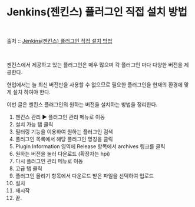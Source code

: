 # Jenkins(젠킨스) 플러그인 직접 설치 방법

<br/>

출처 :: [Jenkins(젠킨스) 플러그인 직접 설치 방법](https://shy-blg.tistory.com/entry/Jenkins%EC%A0%A0%ED%82%A8%EC%8A%A4-%ED%94%8C%EB%9F%AC%EA%B7%B8%EC%9D%B8-%EC%A7%81%EC%A0%91-%EC%84%A4%EC%B9%98-%EB%B0%A9%EB%B2%95)

<br/>

젠킨스에서 제공하고 있는 플러그인은 매우 많으며 각 플러그인 마다 다양한 버전을 제공한다.

현업에서는 늘 최신 버전만을 사용할 수 없으므로 필요한 플러그인을 현재의 환경에 맞게 설치 하여야 한다.

이번 글은 젠킨스 플러그인의 원하는 버전을 설치하는 방법을 정리한다.

1. 젠킨스 관리 ▶ 플러그인 관리 메뉴로 이동
2. 설치 가능 탭 클릭
3. 필터링 기능을 이용하여 원하는 플러그인 검색
4. 플러그인 목록에서 해당 플러그인 명칭을 클릭
5. Plugin Information 영역에 Release 항목에서 archives 링크를 클릭
6. 원하는 버전을 눌러 다운로드 (확장자는 hpi)
7. 다시 플러그인 관리 메뉴로 이동
8. 고급 탭 클릭
9. 플러그인 올리기 항목에서 다운로드 받은 파일을 선택하여 업로드
10. 설치
11. 재시작
12. 끝.
